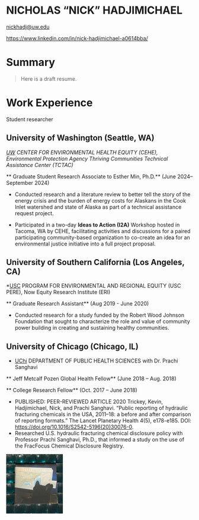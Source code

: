 # NICHOLAS “NICK” HADJIMICHAEL

nickhadj@uw.edu

https://www.linkedin.com/in/nick-hadjimichael-a0614bba/

# Summary
> Here is a draft resume.

# Work Experience
Student researcher

## University of Washington (Seattle, WA)

*[UW][] CENTER FOR ENVIRONMENTAL HEALTH EQUITY (CEHE), Environmental Protection Agency Thriving Communities Technical Assistance Center (TCTAC)*

** Graduate Student Research Associate to Esther Min, Ph.D.** (June 2024–September 2024)

- Conducted research and a literature review to better tell the story of the energy crisis and the burden of energy costs for Alaskans in the Cook Inlet watershed and state of Alaska as part of a technical assistance request project.

- Participated in a two-day **Ideas to Action (I2A)** Workshop hosted in Tacoma, WA by CEHE, facilitating activities and discussions for a paired participating community-based organization to co-create an idea for an environmental justice initiative into a full project proposal.

## University of Southern California (Los Angeles, CA)
*[USC][] PROGRAM FOR ENVIRONMENTAL AND REGIONAL EQUITY (USC PERE), Now Equity Research Institute (ERI)

** Graduate Research Assistant** (Aug 2019 - June 2020)

- Conducted research for a study funded by the Robert Wood Johnson Foundation that sought to characterize the role and value of community power building in creating and sustaining healthy communities.

## University of Chicago (Chicago, IL)
* [UChi][] DEPARTMENT OF PUBLIC HEALTH SCIENCES with Dr. Prachi Sanghavi

** Jeff Metcalf Pozen Global Health Fellow** (June 2018 – Aug. 2018)

** College Research Fellow** (Oct. 2017 – June 2018)

- PUBLISHED: PEER-REVIEWED ARTICLE
2020 	Trickey, Kevin, Hadjimichael, Nick, and Prachi Sanghavi. “Public reporting of hydraulic fracturing chemicals in the USA, 2011–18: a before and after comparison of reporting formats.”  The Lancet Planetary Health 4(5), e178-e185. DOI: https://doi.org/10.1016/S2542-5196(20)30076-0.
- Researched U.S. hydraulic fracturing chemical disclosure policy with Professor Prachi Sanghavi, Ph.D., that informed a study on the use of the FracFocus Chemical Disclosure Registry.


[UW]: https://www.washington.edu/
[USC]: https://www.usc.edu/
[UChi]: https://www.uchicago.edu/en

![Co-pilot Nyx](image.png)